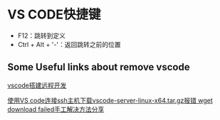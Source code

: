 # VS CODE快捷键
- F12：跳转到定义
- Ctrl + Alt + '-'：返回跳转之前的位置

## Some Useful links about remove vscode

[vscode搭建远程开发](https://blog.csdn.net/bcfd_yundou/article/details/96135456)

[使用VS code连接ssh主机下载vscode-server-linux-x64.tar.gz报错 wget download failed手工解决方法分享](https://blog.csdn.net/zhuzixiangshui/article/details/103680328)
